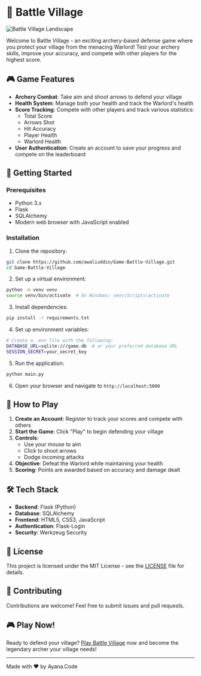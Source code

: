 # 🏰 Battle Village

![Battle Village Landscape](static/assets/Battle-Village-Landscape.svg)

Welcome to Battle Village - an exciting archery-based defense game where you protect your village from the menacing Warlord! Test your archery skills, improve your accuracy, and compete with other players for the highest score.

## 🎮 Game Features

- **Archery Combat**: Take aim and shoot arrows to defend your village
- **Health System**: Manage both your health and track the Warlord's health
- **Score Tracking**: Compete with other players and track various statistics:
  - Total Score
  - Arrows Shot
  - Hit Accuracy
  - Player Health
  - Warlord Health
- **User Authentication**: Create an account to save your progress and compete on the leaderboard

## 🚀 Getting Started

### Prerequisites

- Python 3.x
- Flask
- SQLAlchemy
- Modern web browser with JavaScript enabled

### Installation

1. Clone the repository:
```bash
git clone https://github.com/awaliuddin/Game-Battle-Village.git
cd Game-Battle-Village
```

2. Set up a virtual environment:
```bash
python -m venv venv
source venv/bin/activate  # On Windows: venv\Scripts\activate
```

3. Install dependencies:
```bash
pip install -r requirements.txt
```

4. Set up environment variables:
```bash
# Create a .env file with the following:
DATABASE_URL=sqlite:///game.db  # or your preferred database URL
SESSION_SECRET=your_secret_key
```

5. Run the application:
```bash
python main.py
```

6. Open your browser and navigate to `http://localhost:5000`

## 🎯 How to Play

1. **Create an Account**: Register to track your scores and compete with others
2. **Start the Game**: Click "Play" to begin defending your village
3. **Controls**:
   - Use your mouse to aim
   - Click to shoot arrows
   - Dodge incoming attacks
4. **Objective**: Defeat the Warlord while maintaining your health
5. **Scoring**: Points are awarded based on accuracy and damage dealt

## 🛠️ Tech Stack

- **Backend**: Flask (Python)
- **Database**: SQLAlchemy
- **Frontend**: HTML5, CSS3, JavaScript
- **Authentication**: Flask-Login
- **Security**: Werkzeug Security

## 📝 License

This project is licensed under the MIT License - see the [LICENSE](LICENSE) file for details.

## 🤝 Contributing

Contributions are welcome! Feel free to submit issues and pull requests.

## 🎮 Play Now!

Ready to defend your village? [Play Battle Village](http://localhost:5000) now and become the legendary archer your village needs!

---

Made with ❤️ by Ayana.Code
